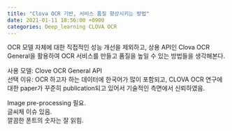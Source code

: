 ```yaml
---
title: "Clova OCR 기반, 서비스 품질 향상시키는 방법"
date: 2021-01-11 18:56:00 +0900
categories: Deep_learning CLOVA OCR
---   
```


OCR 모델 자체에 대한 직접적인 성능 개선을 제외하고, 상용 API인 Clova OCR General을 활용하여 OCR 서비스를 만들고 품질을 높일 수 있는 방법들을 생각해본다.    

사용 모델: Clove OCR General API    
선택 이유: OCR 하고자 하는 데이터에 한국어가 많이 포함되고, CLOVA OCR 연구에 대한 paper가 꾸준히 publication되고 있어서 기술적인 측면에서 신뢰하였음.      


Image pre-processing 필요.    
글씨체 이슈 있음.    
깔끔한 폰트의 숫자는 잘 읽힘.    


